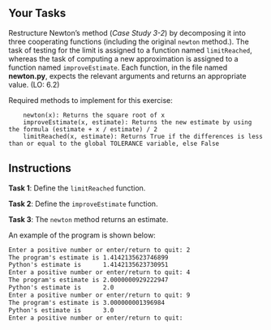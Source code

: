 ## Your Tasks

Restructure Newton’s method (_Case Study 3-2_) by decomposing it into three cooperating functions (including the original `newton` method.). The task of testing for the limit is assigned to a function named `limitReached`, whereas the task of computing a new approximation is assigned to a function named `improveEstimate`. Each function, in the file named **newton.py**, expects the relevant arguments and returns an appropriate value. (LO: 6.2)

Required methods to implement for this exercise:
```
    newton(x): Returns the square root of x
    improveEstimate(x, estimate): Returns the new estimate by using the formula (estimate + x / estimate) / 2
    limitReached(x, estimate): Returns True if the differences is less than or equal to the global TOLERANCE variable, else False
```
<!--
{
    "CopyExercise": {
        "name": "newton.py",
        "copyTarget": "/chapter6/ex01/student/newton.py",
        "pasteTarget": "/newton.py"
    }
}
-->

## Instructions

**Task 1**: Define the `limitReached` function.

**Task 2**: Define the `improveEstimate` function.

**Task 3**: The `newton` method returns an estimate.

An example of the program is shown below:

```txt
Enter a positive number or enter/return to quit: 2
The program's estimate is 1.4142135623746899
Python's estimate is      1.4142135623730951
Enter a positive number or enter/return to quit: 4
The program's estimate is 2.0000000929222947
Python's estimate is      2.0
Enter a positive number or enter/return to quit: 9
The program's estimate is 3.000000001396984
Python's estimate is      3.0
Enter a positive number or enter/return to quit:
```